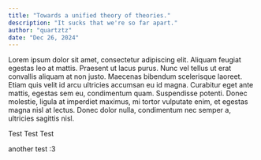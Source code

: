 ```yaml
---
title: "Towards a unified theory of theories."
description: "It sucks that we're so far apart."
author: "quartztz"
date: "Dec 26, 2024"
---
```

Lorem ipsum dolor sit amet, consectetur adipiscing elit. Aliquam feugiat egestas leo at mattis. Praesent ut lacus purus. Nunc vel tellus ut erat convallis aliquam at non justo. Maecenas bibendum scelerisque laoreet.  Etiam quis velit id arcu ultricies accumsan eu id magna. Curabitur eget  ante mattis, egestas sem eu, condimentum quam. Suspendisse potenti.  Donec molestie, ligula at imperdiet maximus, mi tortor vulputate enim,  et egestas magna nisl at lectus. Donec dolor nulla, condimentum nec  semper a, ultricies sagittis nisl.

Test Test Test

another test :3
